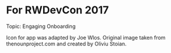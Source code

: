 # For RWDevCon 2017
Topic: Engaging Onboarding

Icon for app was adapted by Joe Wlos. Original image taken from thenounproject.com and created by Oliviu Stoian.

